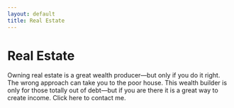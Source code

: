```yaml
---
layout: default
title: Real Estate
---
```

# Real Estate

Owning real estate is a great wealth producer—but only if you do it right. The wrong approach can take you to the poor house. This wealth builder is only for those totally out of debt—but if you are there it is a great way to create income. Click here to contact me.
